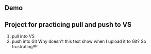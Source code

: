 ## Demo

## Project for practicing pull and push to VS

1. pull into VS
2. push into Git
Why doesn't this text show when I upload it to Git? So frustrating!!!!
